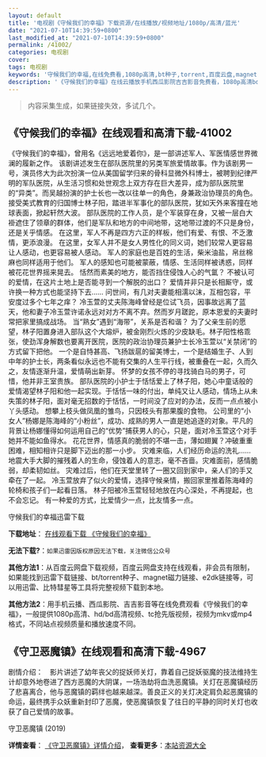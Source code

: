 ```yaml
---
layout: default
title: '电视剧《守候我们的幸福》下载资源/在线播放/视频地址/1080p/高清/蓝光'
date: "2021-07-10T14:39:59+0800"
last_modified_at: "2021-07-10T14:39:59+0800"
permalink: /41002/
categories: 电视剧
cover:
tags: 电视剧
keywords: '守候我们的幸福,在线免费看,1080p高清,bt种子,torrent,百度云盘,magnet,磁力链,迅雷下载资源'
description: '《守候我们的幸福》在线云播放手机西瓜影院吉吉影音免费看，1080p高清bd/hd未删减完整版和tc抢先枪版，mkv/mp4格式，附带bt/torrent种子、magnet/磁力链、百度云盘、网盘资源迅雷下载链接'
---
```


>内容采集生成，如果链接失效，多试几个。


## 《守候我们的幸福》在线观看和高清下载-41002

《守候我们的幸福》，曾用名《远远地爱着你》，是一部讲述军人、军医情感世界微澜的履新之作。 该剧讲述发生在部队医院里的另类军旅爱情故事。作为该剧男一号，演员佟大为此次扮演一位从美国留学归来的骨科显微外科博士，被聘到纪律严明的军队医院，从生活习惯和处世观念上双方存在巨大差异，成为部队医院里的&ldquo;异类”。而吴越扮演的护士长也一改以往单一的角色，身兼政治协理员的角色。接受美式教育的归国博士林子阳，踏进半军事化的部队医院，犹如天外来客撞在地球表面，掀起轩然大波。 部队医院的工作人员，是个军装穿在身，又被一层白大褂遮住了领章的群体，他们是军队和地方的中间地带，这地带过渡的不只是身份，还是关乎情感。 在这里，军人不再是四方六正的样板，他们有爱、有恨、不乏激情，更添浪漫。 在这里，女军人并不是女人男性化的同义词，她们较常人更容易让人感动，也更容易被人感动。 军人的家庭也是百姓的生活，柴米油盐，帛丝棉麻也同样适用于他们。 军人的感知也可能被蒙蔽，情感、生活同样被诱惑，同样被花花世界摇来晃去。 恬然而素美的地方，能否挡住侵蚀人心的气氲？ 不被认可的爱情，在这片土地上是否能寻到一个解脱的出口？ 爱情并非只是长相厮守，或许换一种方式也能坚持下去&hellip;… 问世间，有几对夫妻能相濡以沫，互相包容，平安度过多个七年之痒？ 冷玉萱的丈夫陈海峰曾经是位试飞员，因事故远离了蓝天，他和妻子冷玉萱许诺永远对对方不离不弃。然而岁月蹉跎，原本恩爱的夫妻时常把家里搞成战场。 当&ldquo;熟女”遇到“海带”，关系是否和谐？ 为了父亲生前的愿望，林子阳置身进入部队这个大熔炉，被金刚烈火炼的少皮缺毛。林子阳性格乖张，使劲浑身解数也要离开医院，医院的政治协理员兼护士长冷玉萱以&ldquo;关禁闭&rdquo;的方式留下把他。 一个是自恃甚高、飞扬跋扈的留美博士，一个是结婚生子、人到中年的护士长，两条看似永远也不能有交集的人生平行线，被重叠在一起，久而久之，友情逐渐升温，爱情萌出新芽。 怀梦的女孩不停的寻找骑白马的男子，可惜，他并非王室贵族。 部队医院的小护士于恬恬爱上了林子阳，她心中童话般的爱情渴望林子阳和他一起实现。于恬恬一味的付出，单纯又让人感动，情场上从未失策的林子阳，面对毫无招数的于恬恬，一时间没了应对的办法，反而一点点被小丫头感动。 想攀上枝头做凤凰的雏鸟，只因枝头有那果腹的食物。 公司里的“小女人&rdquo;杨娜是陈海峰的&ldquo;小粉丝&rdquo;，成功、成熟的男人一直是她追逐的对象。平凡的背景让杨娜懂得如何运用自己的“优势”捕获男人的心，只是，面对冷玉萱这个对手她并不能如鱼得水。 花花世界，情感真的脆弱的不堪一击，薄如翅翼？冲破重重困难，相知相许只是脚下迈出的那一小步。 灾难来临，人们经历命运的洗礼…… 地震大手大脚的摧残着人的生命，侵蚀着人的意志，毫不吝啬。灾难面前，感情脆弱，却柔韧如丝。 灾难过后，他们在天堂里转了一圈又回到家中，亲人们的手又牵在了一起。 冷玉萱放弃了似火的爱情，选择守候亲情，搬回家里推着陈海峰的轮椅和孩子们一起看日落。 林子阳被冷玉萱轻轻地放在内心深处，不再提起，也不会忘记。 有一种爱的方式，比爱情少一点，比友情多一点。


守候我们的幸福迅雷下载

**下载地址**： [在线观看下载 《守候我们的幸福》](https://www.993dy.com//vod-detail-id-11323.html) 


**无法下载?**：`如果迅雷因版权原因无法下载，关注微信公众号 `

**其他方法1**：从百度云网盘下载视频，百度云网盘支持在线观看，非会员有限制，如果能找到迅雷下载链接、bt/torrent种子、magnet磁力链接、e2dk链接等，可以用迅雷、比特彗星等工具将完整视频下载到本地。

**其他方法2**：用手机云播、西瓜影院、吉吉影音等在线免费观看《守候我们的幸福》，一般提供1080p高清、hd/bd高清视频、tc抢先版视频，视频为mkv或mp4格式，不同站点视频质量和播放速度不同。


## 《守卫恶魔镇》在线观看和高清下载-4967

剧情介绍：　影片讲述了幼年丧父的捉妖师关灯，靠着自己捉妖驱魔的技法维持生计却意外地卷进了西方恶魔的大阴谋，一场浩劫将血洗恶魔镇。关灯在恶魔镇经历了悲喜离合，他与恶魔镇的羁绊也越来越深。善良正义的关灯决定肩负起恶魔镇的命运，最终携手众妖重新封印了恶魔，使恶魔镇恢复了往日的平静的同时关灯也收获了自己爱情的故事。


守卫恶魔镇 (2019)

**详情查看**： [《守卫恶魔镇》详情介绍](/movie/4967/)， **查看更多**：[本站资源大全](/movie/t/all/)

